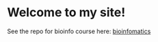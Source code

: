 # Welcome to my site!

See the repo for bioinfo course here:
[bioinfomatics](https://github.com/Hexadra/bioinfo)
